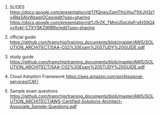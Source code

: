 1. SLIDES   
      https://docs.google.com/presentation/d/17fQneivZqmTfnUhju71tXJH3z1v4Ns5AIxWsppIOCeo/edit?usp=sharing
      https://docs.google.com/presentation/d/1J5rZK_TMmUDpUIqFrxEtS9Q4xyXvkI-C7XYSKZWlBRo/edit?usp=sharing
      
3. official guide https://github.com/tramchip/training_documents/blob/master/AWS/SOLUTION_ARCHITECT/SAA-C02%20Exam%20STUDY%20GUIDE.pdf
4. study guide https://github.com/tramchip/training_documents/blob/master/AWS/SOLUTION_ARCHITECT/SAA-C02%20Exam%20STUDY%20GUIDE.pdf
5. Cloud Adoption Framework https://aws.amazon.com/professional-services/CAF/
6. Sample exam questions https://github.com/tramchip/training_documents/blob/master/AWS/SOLUTION_ARCHITECT/AWS-Certified-Solutions-Architect-Associate_Sample-Questions.pdf
